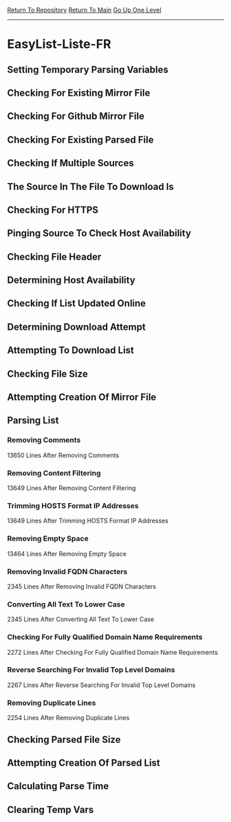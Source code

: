 [Return To Repository](https://github.com/deathbybandaid/piholeparser/)
[Return To Main](https://github.com/deathbybandaid/piholeparser/blob/master/RecentRunLogs/Mainlog.md)
[Go Up One Level](https://github.com/deathbybandaid/piholeparser/blob/master/RecentRunLogs/TopLevelScripts/30-Processing-External-Blacklists.md)
____________________________________
# EasyList-Liste-FR
## Setting Temporary Parsing Variables
## Checking For Existing Mirror File
## Checking For Github Mirror File
## Checking For Existing Parsed File
## Checking If Multiple Sources
## The Source In The File To Download Is
## Checking For HTTPS
## Pinging Source To Check Host Availability
## Checking File Header
## Determining Host Availability
## Checking If List Updated Online
## Determining Download Attempt
## Attempting To Download List
## Checking File Size
## Attempting Creation Of Mirror File
## Parsing List
### Removing Comments
13650 Lines After Removing Comments
### Removing Content Filtering
13649 Lines After Removing Content Filtering
### Trimming HOSTS Format IP Addresses
13649 Lines After Trimming HOSTS Format IP Addresses
### Removing Empty Space
13464 Lines After Removing Empty Space
### Removing Invalid FQDN Characters
2345 Lines After Removing Invalid FQDN Characters
### Converting All Text To Lower Case
2345 Lines After Converting All Text To Lower Case
### Checking For Fully Qualified Domain Name Requirements
2272 Lines After Checking For Fully Qualified Domain Name Requirements
### Reverse Searching For Invalid Top Level Domains
2267 Lines After Reverse Searching For Invalid Top Level Domains
### Removing Duplicate Lines
2254 Lines After Removing Duplicate Lines
## Checking Parsed File Size
## Attempting Creation Of Parsed List
## Calculating Parse Time
## Clearing Temp Vars

